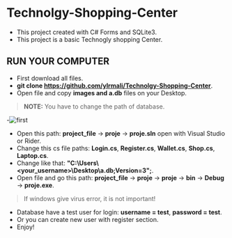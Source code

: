 # Technolgy-Shopping-Center
- This project created with C# Forms and SQLite3.
- This project is a basic Technogly shopping Center.

## RUN YOUR COMPUTER
- First download all files.
- **git clone https://github.com/ylrmali/Technolgy-Shopping-Center**.
- Open file and copy **images and a.db** files on your Desktop.
> **NOTE:** You have to change the path of database.

-![first](https://github.com/ylrmali/Technolgy-Shopping-Center/assets/95253154/80ae1c95-590b-4687-bf77-d8ff7310c385)
- Open this path: **project_file** -> **proje** -> **proje.sln** open with Visual Studio or Rider.
- Change this cs file paths: **Login.cs**, **Register.cs**, **Wallet.cs**, **Shop.cs**, **Laptop.cs**.
- Change like that: **"C:\\Users\\<your_username>\\Desktop\\a.db;Version=3";**.
- Open file and go this path: **project_file** -> **proje** -> **proje** -> **bin** -> **Debug** -> **proje.exe**.
> If windows give virus error, it is not important!
- Database have a test user for login: **username = test**, **password = test**.
- Or you can create new user with register section.
- Enjoy!
